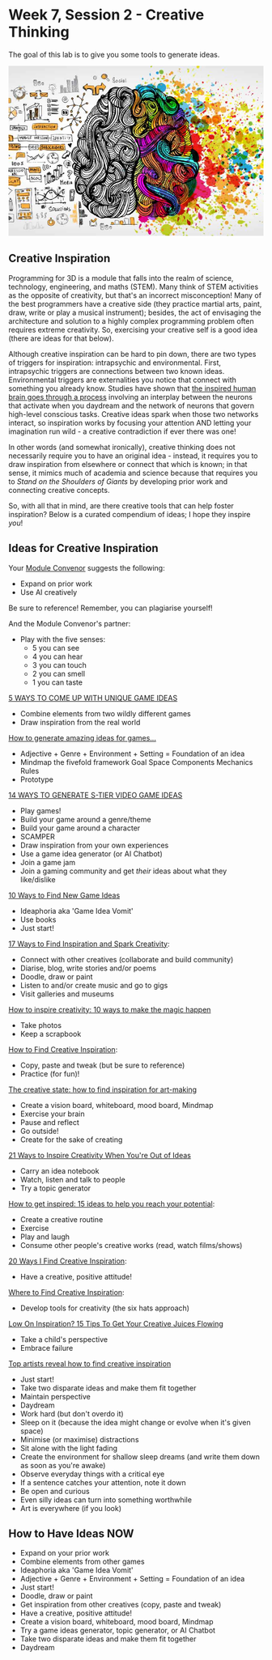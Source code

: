 # Week 7, Session 2 - Creative Thinking

The goal of this lab is to give you some tools to generate ideas.

![Creative Thinking](./images/creativityThinking.jpg)

## Creative Inspiration

Programming for 3D is a module that falls into the realm of science, technology, engineering, and maths (STEM). Many think of STEM activities as the opposite of creativity, but that's an incorrect misconception! Many of the best programmers have a creative side (they practice martial arts, paint, draw, write or play a musical instrument); besides, the act of envisaging the architecture and solution to a highly complex programming problem often requires extreme creativity. So, exercising your creative self is a good idea (there are ideas for that below).

Although creative inspiration can be hard to pin down, there are two types of triggers for inspiration: intrapsychic and environmental. First, intrapsychic triggers are connections between two known ideas. Environmental triggers are externalities you notice that connect with something you already know. Studies have shown that [the inspired human brain goes through a process](https://www.betterup.com/blog/how-to-get-inspired/) involving an interplay between the neurons that activate when you daydream and the network of neurons that govern high-level conscious tasks. Creative ideas spark when those two networks interact, so inspiration works by focusing your attention AND letting your imagination run wild - a creative contradiction if ever there was one!

In other words (and somewhat ironically), creative thinking does not necessarily require you to have an original idea - instead, it requires you to draw inspiration from elsewhere or connect that which is known; in that sense, it mimics much of academia and science because that requires you to _Stand on the Shoulders of Giants_ by developing prior work and connecting creative concepts.

So, with all that in mind, are there creative tools that can help foster inspiration? Below is a curated compendium of ideas; I hope they inspire _you_!

## Ideas for Creative Inspiration

Your [Module Convenor](https://huckle.studio/) suggests the following:

+ Expand on prior work
+ Use AI creatively

Be sure to reference! Remember, you can plagiarise yourself!

And the Module Convenor's partner:

+ Play with the five senses:
  + 5 you can see
  + 4 you can hear
  + 3 you can touch
  + 2 you can smell
  + 1 you can taste

[5 WAYS TO COME UP WITH UNIQUE GAME IDEAS](https://www.juegostudio.com/blog/5-ways-to-come-up-with-unique-game-ideas)

+ Combine elements from two wildly different games
+ Draw inspiration from the real world

[How to generate amazing ideas for games...](https://intogames.org/news/generating-great-game-ideas-guide/)

+ Adjective + Genre + Environment + Setting = Foundation of an idea
+ Mindmap the fivefold framework
Goal
Space
Components
Mechanics
Rules
+ Prototype

[14 WAYS TO GENERATE S-TIER VIDEO GAME IDEAS](https://gamemaker.io/en/blog/video-game-ideas)

+ Play games!
+ Build your game around a genre/theme
+ Build your game around a character
+ SCAMPER
+ Draw inspiration from your own experiences
+ Use a game idea generator (or AI Chatbot)
+ Join a game jam
+ Join a gaming community and get _their_ ideas about what they like/dislike

[10 Ways to Find New Game Ideas](https://www.gamedesigning.org/gaming/game-ideas/)

+ Ideaphoria aka 'Game Idea Vomit'
+ Use books
+ Just start!

[17 Ways to Find Inspiration and Spark Creativity](https://www.skillshare.com/en/blog/17-ways-to-find-inspiration-and-spark-creativity/):

+ Connect with other creatives (collaborate and build community)
+ Diarise, blog, write stories and/or poems
+ Doodle, draw or paint
+ Listen to and/or create music and go to gigs
+ Visit galleries and museums

[How to inspire creativity: 10 ways to make the magic happen](https://business.talenthouse.com/post/how-to-be-creative-advice)

+ Take photos
+ Keep a scrapbook

[How to Find Creative Inspiration](https://yesimadesigner.com/how-to-find-creative-inspiration/):

+ Copy, paste and tweak (but be sure to reference)
+ Practice (for fun)!

[The creative state: how to find inspiration for art-making](https://www.artsymposia.com/article/inspiration-for-art)

+ Create a vision board, whiteboard, mood board, Mindmap
+ Exercise your brain
+ Pause and reflect
+ Go outside!
+ Create for the sake of creating

[21 Ways to Inspire Creativity When You're Out of Ideas](https://www.grammarly.com/blog/ways-to-inspire-creativity/)

+ Carry an idea notebook
+ Watch, listen and talk to people
+ Try a topic generator

[How to get inspired: 15 ideas to help you reach your potential](https://www.betterup.com/blog/how-to-get-inspired/):

+ Create a creative routine
+ Exercise
+ Play and laugh
+ Consume other people's creative works (read, watch films/shows)

[20 Ways I Find Creative Inspiration](https://roomfortuesday.com/20-ways-i-find-creative-inspiration/):

+ Have a creative, positive attitude!

[Where to Find Creative Inspiration](https://www.jeffbullas.com/creative-inspiration/):

+ Develop tools for creativity (the six hats approach)

[Low On Inspiration? 15 Tips To Get Your Creative Juices Flowing](https://www.forbes.com/sites/forbesbusinesscouncil/2023/03/17/low-on-inspiration-15-tips-to-get-your-creative-juices-flowing/)

+ Take a child's perspective
+ Embrace failure

[Top artists reveal how to find creative inspiration](https://www.theguardian.com/culture/2012/jan/02/top-artists-creative-inspiration)

+ Just start!
+ Take two disparate ideas and make them fit together
+ Maintain perspective
+ Daydream
+ Work hard (but don't overdo it)
+ Sleep on it (because the idea might change or evolve when it's given space)
+ Minimise (or maximise) distractions
+ Sit alone with the light fading
+ Create the environment for shallow sleep dreams (and write them down as soon as you're awake)
+ Observe everyday things with a critical eye
+ If a sentence catches your attention, note it down
+ Be open and curious
+ Even silly ideas can turn into something worthwhile
+ Art is everywhere (if you look)

## How to Have Ideas NOW

+ Expand on your prior work
+ Combine elements from other games
+ Ideaphoria aka 'Game Idea Vomit'
+ Adjective + Genre + Environment + Setting = Foundation of an idea
+ Just start!
+ Doodle, draw or paint
+ Get inspiration from other creatives (copy, paste and tweak)
+ Have a creative, positive attitude!
+ Create a vision board, whiteboard, mood board, Mindmap
+ Try a game ideas generator, topic generator, or AI Chatbot
+ Take two disparate ideas and make them fit together
+ Daydream
